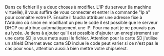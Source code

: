 Dans ce fichier il y a deux choses à modifier. L'IP du serveur (la machine virtuelle), il vous suffira de vous connecter et entrer la commande "Ip a" 
pour connaitre votre IP.
Ensuite il faudra attribuer une adresse fixe à l'Arduino où sinon en modifiant un peu le code il est possible que le serveur DHCP ou attribue 
automatiquement une IP. Pour ma part je ne pouvais pas au lycée.
Je tiens à ajouter qu'il est possible d'ajouter un enregistrement sur une carte SD je vous mets aussi le fichier.
Attention pour la carte SD j'utilise un shield Ethernet avec carte SD inclue le code peut varier si ce n'est pas le cas pour vous, 
attention aussi à bien mettre votre chipselect.